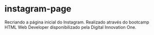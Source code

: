 # instagram-page

Recriando a página inicial do Instagram.
Realizado através do bootcamp HTML Web Developer disponibilizado pela Digital Innovation One.
